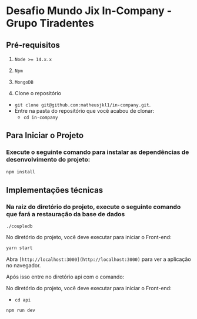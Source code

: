 # Desafio Mundo Jix In-Company - Grupo Tiradentes

## Pré-requisitos
  1. `Node >= 14.x.x`
  2. `Npm`
  3. `MongoDB`

1. Clone o repositório
  * `git clone git@github.com:matheusjkl1/in-company.git`.
  * Entre na pasta do repositório que você acabou de clonar:
    * `cd in-company`
 
## Para Iniciar o Projeto

### Execute o seguinte comando para instalar as dependências de desenvolvimento do projeto: 
```sh
npm install
```

## Implementações técnicas

### Na raiz do diretório do projeto, execute o seguinte comando que fará a restauração da base de dados
```
./coupledb
```
No diretório do projeto, você deve executar para iniciar o Front-end:

```sh
yarn start
```

Abra `[http://localhost:3000](http://localhost:3000)` para ver a aplicação no navegador.

Após isso entre no diretório api com o comando:


No diretório do projeto, você deve executar para iniciar o Front-end:
 * `cd api`

```sh
npm run dev
```

